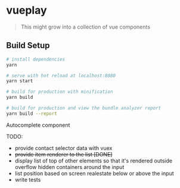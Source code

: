 # vueplay
> This might grow into a collection of vue components

## Build Setup

```bash
# install dependencies
yarn

# serve with hot reload at localhost:8080
yarn start

# build for production with minification
yarn build

# build for production and view the bundle analyzer report
yarn build --report
```



Autocomplete component

TODO:

- provide contact selector data with vuex
- ~~provide item renderer to the list [DONE]~~
- display list of top of other elements so that it's rendered outside overflow hidden containers around the input
- list position based on screen realestate below or above the input
- write tests

